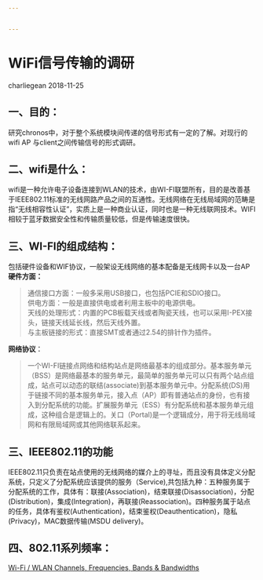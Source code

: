 ```yaml
---


---
```


<h1 id="wifi信号传输的调研">WiFi信号传输的调研</h1>
<p>charliegean 2018-11-25</p>
<h2 id="一、目的：">一、目的：</h2>
<p>研究chronos中，对于整个系统模块间传递的信号形式有一定的了解。对现行的wifi AP 与client之间传输信号的形式调研。</p>
<h2 id="二、wifi是什么：">二、wifi是什么：</h2>
<p>wifi是一种允许电子设备连接到WLAN的技术，由WI-FI联盟所有，目的是改善基于IEEE802.11标准的无线网路产品之间的互通性。无线网络在无线局域网的范畴是指“无线相容性认证”，实质上是一种商业认证，同时也是一种无线联网技术。WIFI相较于蓝牙数据安全性和传输质量较低，但是传输速度很快。</p>
<h2 id="三、wi-fi的组成结构：">三、WI-FI的组成结构：</h2>
<p>包括硬件设备和WIF协议，一般架设无线网络的基本配备是无线网卡以及一台AP<br>
<strong>硬件方面：</strong></p>
<blockquote>
<p>通信接口方面：一般多采用USB接口，也包括PCIE和SDIO接口。<br>
供电方面：一般是直接供电或者利用主板中的电源供电。<br>
天线的处理形式：内置的PCB板载天线或者陶瓷天线，也可以采用I-PEX接头，链接天线延长线，然后天线外置。<br>
与主板链接的形式：直接SMT或者通过2.54的排针作为插件。</p>
</blockquote>
<p><strong>网络协议</strong>：</p>
<blockquote>
<p>一个WI-FI链接点网络和结构站点是网络最基本的组成部分。基本服务单元（BSS）是网络最基本的服务单元，最简单的服务单元可以只有两个站点组成，站点可以动态的联结(associate)到基本服务单元中。分配系统(DS)用于链接不同的基本服务单元，接入点（AP）即有普通站点的身份，也有接入到分配系统的功能。扩展服务单元（ESS）有分配系统和基本服务单元组成，这种组合是逻辑上的。关口（Portal)是一个逻辑成分，用于将无线局域网和有限局域网或其他网络联系起来。</p>
</blockquote>
<h2 id="三、ieee802.11的功能">三、IEEE802.11的功能</h2>
<p>IEEE802.11只负责在站点使用的无线网络的媒介上的寻址，而且没有具体定义分配系统，只定义了分配系统应该提供的服务（Service),共包括九种：五种服务属于分配系统的工作，具体有：联接(Association)，结束联接(Disassociation)，分配(Distribution)，集成(Integration)，再联接(Reassociation)。四种服务属于站点的任务，具体有鉴权(Authentication)，结束鉴权(Deauthentication)，隐私(Privacy)，MAC数据传输(MSDU delivery)。</p>
<h2 id="四、802.11系列频率：">四、802.11系列频率：</h2>
<p><a href="https://www.radio-electronics.com/info/wireless/wi-fi/80211-channels-number-frequencies-bandwidth.php">Wi-Fi / WLAN Channels, Frequencies, Bands &amp; Bandwidths</a></p>

